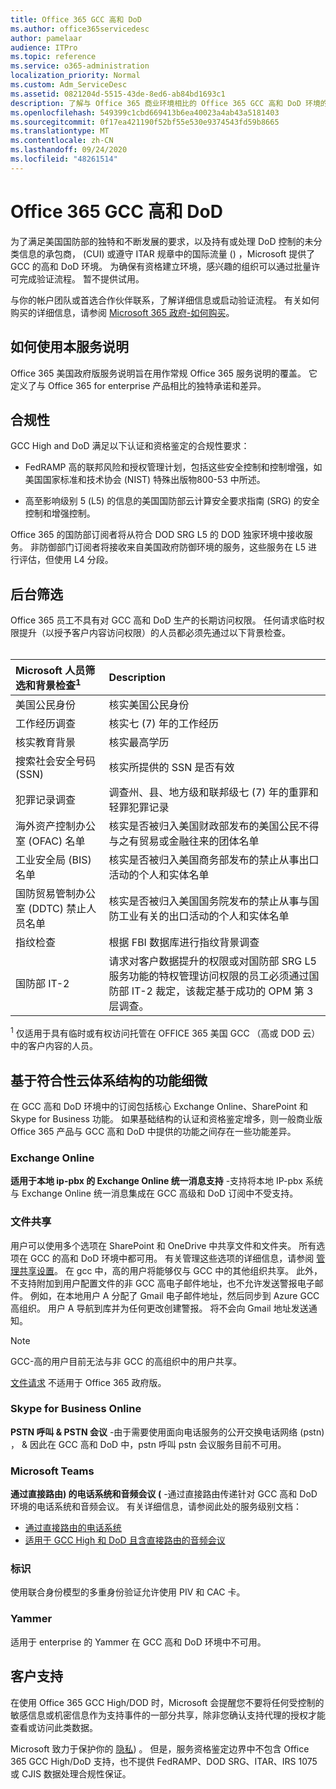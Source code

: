 ```yaml
---
title: Office 365 GCC 高和 DoD
ms.author: office365servicedesc
author: pamelaar
audience: ITPro
ms.topic: reference
ms.service: o365-administration
localization_priority: Normal
ms.custom: Adm_ServiceDesc
ms.assetid: 0821204d-5515-43de-8ed6-ab84bd1693c1
description: 了解与 Office 365 商业环境相比的 Office 365 GCC 高和 DoD 环境的独特承诺和差异。
ms.openlocfilehash: 549399c1cbd669413b6ea40023a4ab43a5181403
ms.sourcegitcommit: 0f17ea421190f52bf55e530e9374543fd59b8665
ms.translationtype: MT
ms.contentlocale: zh-CN
ms.lasthandoff: 09/24/2020
ms.locfileid: "48261514"
---
```

# <a name="office-365-gcc-high-and-dod"></a>Office 365 GCC 高和 DoD

为了满足美国国防部的独特和不断发展的要求，以及持有或处理 DoD 控制的未分类信息的承包商， (CUI) 或遵守 ITAR 规章中的国际流量 () ，Microsoft 提供了 GCC 的高和 DoD 环境。 为确保有资格建立环境，感兴趣的组织可以通过批量许可完成验证流程。 暂不提供试用。 
  
与你的帐户团队或首选合作伙伴联系，了解详细信息或启动验证流程。 有关如何购买的详细信息，请参阅 [Microsoft 365 政府-如何购买](https://docs.microsoft.com/office365/servicedescriptions/office-365-platform-service-description/office-365-us-government/microsoft-365-government-how-to-buy)。
  
## <a name="how-to-use-this-service-description"></a>如何使用本服务说明

Office 365 美国政府版服务说明旨在用作常规 Office 365 服务说明的覆盖。 它定义了与 Office 365 for enterprise 产品相比的独特承诺和差异。
  
## <a name="compliance"></a>合规性

GCC High and DoD 满足以下认证和资格鉴定的合规性要求： 
  
- FedRAMP 高的联邦风险和授权管理计划，包括这些安全控制和控制增强，如美国国家标准和技术协会 (NIST) 特殊出版物800-53 中所述。
    
- 高至影响级别 5 (L5) 的信息的美国国防部云计算安全要求指南 (SRG) 的安全控制和增强控制。
    
Office 365 的国防部订阅者将从符合 DOD SRG L5 的 DOD 独家环境中接收服务。 非防御部门订阅者将接收来自美国政府防御环境的服务，这些服务在 L5 进行评估，但使用 L4 分段。
  
## <a name="background-screening"></a>后台筛选

Office 365 员工不具有对 GCC 高和 DoD 生产的长期访问权限。 任何请求临时权限提升（以授予客户内容访问权限）的人员都必须先通过以下背景检查。<br><br>
  
| Microsoft 人员筛选和背景检查<sup>1</sup> | Description |
|:-----|:-----|
|美国公民身份  <br/> |核实美国公民身份  <br/> |
|工作经历调查  <br/> |核实七 (7) 年的工作经历  <br/> |
|核实教育背景  <br/> |核实最高学历  <br/> |
|搜索社会安全号码 (SSN)  <br/> |核实所提供的 SSN 是否有效  <br/> |
|犯罪记录调查  <br/> |调查州、县、地方级和联邦级七 (7) 年的重罪和轻罪犯罪记录  <br/> |
|海外资产控制办公室 (OFAC) 名单  <br/> |核实是否被归入美国财政部发布的美国公民不得与之有贸易或金融往来的团体名单  <br/> |
|工业安全局 (BIS) 名单  <br/> |核实是否被归入美国商务部发布的禁止从事出口活动的个人和实体名单  <br/> |
|国防贸易管制办公室 (DDTC) 禁止人员名单  <br/> |核实是否被归入美国国务院发布的禁止从事与国防工业有关的出口活动的个人和实体名单  <br/> |
|指纹检查  <br/> |根据 FBI 数据库进行指纹背景调查  <br/> |
|国防部 IT-2  <br/> |请求对客户数据提升的权限或对国防部 SRG L5 服务功能的特权管理访问权限的员工必须通过国防部 IT-2 裁定，该裁定基于成功的 OPM 第 3 层调查。  <br/> |

<sup>1</sup> 仅适用于具有临时或有权访问托管在 OFFICE 365 美国 GCC （高或 DOD 云）中的客户内容的人员。
## <a name="feature-nuances-based-on-compliant-cloud-architecture"></a>基于符合性云体系结构的功能细微

在 GCC 高和 DoD 环境中的订阅包括核心 Exchange Online、SharePoint 和 Skype for Business 功能。 如果基础结构的认证和资格鉴定增多，则一般商业版 Office 365 产品与 GCC 高和 DoD 中提供的功能之间存在一些功能差异。
  
### <a name="exchange-online"></a>Exchange Online

 **适用于本地 ip-pbx 的 Exchange Online 统一消息支持** -支持将本地 IP-pbx 系统与 Exchange Online 统一消息集成在 GCC 高级和 DoD 订阅中不受支持。 
  
### <a name="file-sharing"></a>文件共享

用户可以使用多个选项在 SharePoint 和 OneDrive 中共享文件和文件夹。 所有选项在 GCC 的高和 DoD 环境中都可用。 有关管理这些选项的详细信息，请参阅 [管理共享设置](/sharepoint/turn-external-sharing-on-or-off)。 在 gcc 中，高的用户将能够仅与 GCC 中的其他组织共享。 此外，不支持附加到用户配置文件的非 GCC 高电子邮件地址，也不允许发送警报电子邮件。 例如，在本地用户 A 分配了 Gmail 电子邮件地址，然后同步到 Azure GCC 高组织。 用户 A 导航到库并为任何更改创建警报。 将不会向 Gmail 地址发送通知。

> [!NOTE]
> GCC-高的用户目前无法与非 GCC 的高组织中的用户共享。

[文件请求](https://support.office.com/article/f54aa7f8-2589-4421-b351-d415fc3b83af) 不适用于 Office 365 政府版。

### <a name="skype-for-business-online"></a>Skype for Business Online

 **PSTN 呼叫 &amp; PSTN 会议** -由于需要使用面向电话服务的公开交换电话网络 (pstn) ， &amp; 因此在 GCC 高和 DoD 中，pstn 呼叫 pstn 会议服务目前不可用。

### <a name="microsoft-teams"></a>Microsoft Teams

**通过直接路由) 的电话系统和音频会议 (** -通过直接路由传递针对 GCC 高和 DoD 环境的电话系统和音频会议。 有关详细信息，请参阅此处的服务级别文档：

- [通过直接路由的电话系统](https://docs.microsoft.com/microsoftteams/here-s-what-you-get-with-phone-system)
- [适用于 GCC High 和 DoD 且含直接路由的音频会议](https://docs.microsoft.com/microsoftteams/audio-conferencing-with-direct-routing-for-gcch-and-dod)

### <a name="identity"></a>标识

使用联合身份模型的多重身份验证允许使用 PIV 和 CAC 卡。
  
### <a name="yammer"></a>Yammer

适用于 enterprise 的 Yammer 在 GCC 高和 DoD 环境中不可用。
  
## <a name="customer-support"></a>客户支持

在使用 Office 365 GCC High/DOD 时，Microsoft 会提醒您不要将任何受控制的敏感信息或机密信息作为支持事件的一部分共享，除非您确认支持代理的授权才能查看或访问此类数据。

Microsoft 致力于保护你的 [隐私](https://privacy.microsoft.com/privacystatement)) 。 但是，服务资格鉴定边界中不包含 Office 365 GCC High/DoD 支持，也不提供 FedRAMP、DOD SRG、ITAR、IRS 1075 或 CJIS 数据处理合规性保证。
